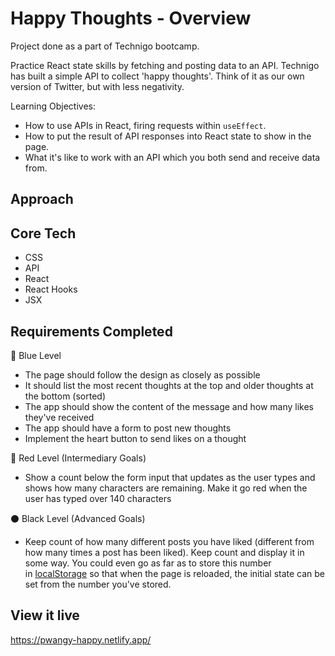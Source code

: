 # Happy Thoughts - Overview
Project done as a part of Technigo bootcamp.

Practice React state skills by fetching and posting data to an API. Technigo has built a simple API to collect 'happy thoughts'. Think of it as our own version of Twitter, but with less negativity.



Learning Objectives:
- How to use APIs in React, firing requests within `useEffect`.
- How to put the result of API responses into React state to show in the page.
- What it's like to work with an API which you both send and receive data from.

## Approach


## Core Tech
- CSS
- API
- React
- React Hooks
- JSX



## Requirements Completed
🔵  Blue Level
- The page should follow the design as closely as possible
- It should list the most recent thoughts at the top and older thoughts at the bottom (sorted)
- The app should show the content of the message and how many likes they've received
- The app should have a form to post new thoughts
- Implement the heart button to send likes on a thought

🔴  Red Level (Intermediary Goals)
- Show a count below the form input that updates as the user types and shows how many characters are remaining. Make it go red when the user has typed over 140 characters
<!-- - When POSTing a new thought, if the message was empty, too long, or too short, you get an error message back from the API. Use this to set some sort of `error` state to show a friendly message to your user. (Hint: Use the network tab of the developer tools in your browser) -->

⚫  Black Level (Advanced Goals)
<!-- - Handle loading states -->
- Keep count of how many different posts you have liked (different from how many times a post has been liked). Keep count and display it in some way. You could even go as far as to store this number in [localStorage](https://developer.mozilla.org/en-US/docs/Web/API/Window/localStorage) so that when the page is reloaded, the initial state can be set from the number you've stored.
<!-- - Add an animation for when a new thought is submitted and appears in the list below -->

## View it live
https://pwangy-happy.netlify.app/